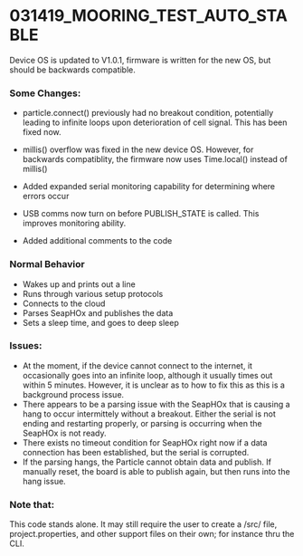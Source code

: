 # 031419_MOORING_TEST_AUTO_STABLE 

Device OS is updated to V1.0.1, firmware is written for the new OS, but should be backwards compatible.

### Some Changes: 

- particle.connect() previously had no breakout condition, potentially leading to infinite loops upon deterioration of cell signal. This has been fixed now.

- millis() overflow was fixed in the new device OS. However, for backwards compatiblity, the firmware now uses Time.local() instead of millis()

- Added expanded serial monitoring capability for determining where errors occur

- USB comms now turn on before PUBLISH_STATE is called. This improves monitoring ability.

- Added additional comments to the code

### Normal Behavior

- Wakes up and prints out a line
- Runs through various setup protocols
- Connects to the cloud
- Parses SeapHOx and publishes the data
- Sets a sleep time, and goes to deep sleep

### Issues:

- At the moment, if the device cannot connect to the internet, it occasionally goes into an infinite loop, although it usually times out within 5 minutes. However, it is unclear as to how to fix this as this is a background process issue. 
- There appears to be a parsing issue with the SeapHOx that is causing a hang to occur intermittely without a breakout. Either the serial is not ending and restarting properly, or parsing is occurring when the SeapHOx is not ready.
- There exists no timeout condition for SeapHOx right now if a data connection has been established, but the serial is corrupted.
- If the parsing hangs, the Particle cannot obtain data and publish. If manually reset, the board is able to publish again, but then runs into the hang issue. 

### Note that:

This code stands alone. It may still require the user to create a /src/ file, project.properties, and other support files on their own; for instance thru the CLI. 
